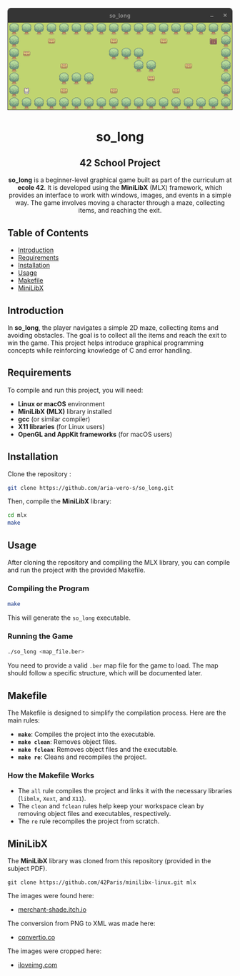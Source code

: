 <p align="center">
  <img src="so_long.png"/>
</p>

<h1 align="center">so_long</h1>
<h2 align="center">42 School Project</h2>

<p align="center">
  <b>so_long</b> is a beginner-level graphical game built as part of the curriculum at <b>ecole 42</b>. It is developed using the <b>MiniLibX</b> (MLX) framework, which provides an interface to work with windows, images, and events in a simple way. The game involves moving a character through a maze, collecting items, and reaching the exit.
</p>

## Table of Contents
- [Introduction](#introduction)
- [Requirements](#requirements)
- [Installation](#installation)
- [Usage](#usage)
- [Makefile](#makefile)
- [MiniLibX](#minilibx)

## Introduction
In **so_long**, the player navigates a simple 2D maze, collecting items and avoiding obstacles. The goal is to collect all the items and reach the exit to win the game. This project helps introduce graphical programming concepts while reinforcing knowledge of C and error handling.

## Requirements
To compile and run this project, you will need:
- **Linux or macOS** environment
- **MiniLibX (MLX)** library installed
- **gcc** (or similar compiler)
- **X11 libraries** (for Linux users)
- **OpenGL and AppKit frameworks** (for macOS users)

## Installation
Clone the repository :
```bash
git clone https://github.com/aria-vero-s/so_long.git
```

Then, compile the **MiniLibX** library:

```bash
cd mlx
make
```

## Usage
After cloning the repository and compiling the MLX library, you can compile and run the project with the provided Makefile.

### Compiling the Program
```bash
make
```

This will generate the `so_long` executable.

### Running the Game
```bash
./so_long <map_file.ber>
```

You need to provide a valid `.ber` map file for the game to load. The map should follow a specific structure, which will be documented later.

## Makefile
The Makefile is designed to simplify the compilation process. Here are the main rules:

- **`make`**: Compiles the project into the executable.
- **`make clean`**: Removes object files.
- **`make fclean`**: Removes object files and the executable.
- **`make re`**: Cleans and recompiles the project.

### How the Makefile Works
- The `all` rule compiles the project and links it with the necessary libraries (`libmlx`, `Xext`, and `X11`).
- The `clean` and `fclean` rules help keep your workspace clean by removing object files and executables, respectively.
- The `re` rule recompiles the project from scratch.

## MiniLibX
The  **MiniLibX** library was cloned from this repository (provided in the subject PDF).
```
git clone https://github.com/42Paris/minilibx-linux.git mlx
```

The images were found here:
- [merchant-shade.itch.io](https://merchant-shade.itch.io/16x16-mini-world-sprites)

The conversion from PNG to XML was made here:
- [convertio.co](https://convertio.co/png-xpm/)

The images were cropped here:
- [iloveimg.com](https://www.iloveimg.com/)
